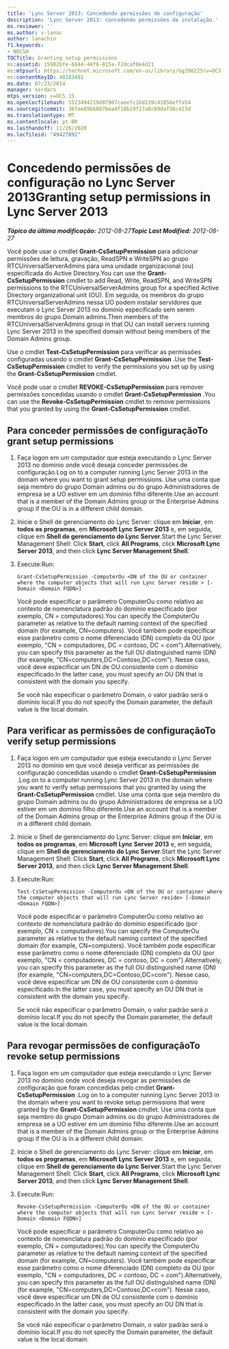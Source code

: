 ```yaml
---
title: 'Lync Server 2013: Concedendo permissões de configuração'
description: 'Lync Server 2013: concedendo permissões de instalação.'
ms.reviewer: ''
ms.author: v-lanac
author: lanachin
f1.keywords:
- NOCSH
TOCTitle: Granting setup permissions
ms:assetid: 15982bfe-6844-44f6-815a-72dcaf0e4d21
ms:mtpsurl: https://technet.microsoft.com/en-us/library/Gg398225(v=OCS.15)
ms:contentKeyID: 48183491
ms.date: 07/23/2014
manager: serdars
mtps_version: v=OCS.15
ms.openlocfilehash: 5523494219d07907caeefc1bd139c41856effa54
ms.sourcegitcommit: 36fee89bb887bea4f18b19f17a8c69daf5bc423d
ms.translationtype: MT
ms.contentlocale: pt-BR
ms.lasthandoff: 11/26/2020
ms.locfileid: "49427892"
---
```

# <a name="granting-setup-permissions-in-lync-server-2013"></a><span data-ttu-id="c36e4-103">Concedendo permissões de configuração no Lync Server 2013</span><span class="sxs-lookup"><span data-stu-id="c36e4-103">Granting setup permissions in Lync Server 2013</span></span>

<div data-xmlns="http://www.w3.org/1999/xhtml">

<div class="topic" data-xmlns="http://www.w3.org/1999/xhtml" data-msxsl="urn:schemas-microsoft-com:xslt" data-cs="https://msdn.microsoft.com/">

<div data-asp="https://msdn2.microsoft.com/asp">



</div>

<div id="mainSection">

<div id="mainBody"><span data-ttu-id="c36e4-104">

<span> </span></span><span class="sxs-lookup"><span data-stu-id="c36e4-104">

<span> </span></span></span>

<span data-ttu-id="c36e4-105">_**Tópico da última modificação:** 2012-08-27_</span><span class="sxs-lookup"><span data-stu-id="c36e4-105">_**Topic Last Modified:** 2012-08-27_</span></span>

<span data-ttu-id="c36e4-106">Você pode usar o cmdlet **Grant-CsSetupPermission** para adicionar permissões de leitura, gravação, ReadSPN e WriteSPN ao grupo RTCUniversalServerAdmins para uma unidade organizacional (ou) especificada do Active Directory.</span><span class="sxs-lookup"><span data-stu-id="c36e4-106">You can use the **Grant-CsSetupPermission** cmdlet to add Read, Write, ReadSPN, and WriteSPN permissions to the RTCUniversalServerAdmins group for a specified Active Directory organizational unit (OU).</span></span> <span data-ttu-id="c36e4-107">Em seguida, os membros do grupo RTCUniversalServerAdmins nessa UO podem instalar servidores que executam o Lync Server 2013 no domínio especificado sem serem membros do grupo Domain admins.</span><span class="sxs-lookup"><span data-stu-id="c36e4-107">Then members of the RTCUniversalServerAdmins group in that OU can install servers running Lync Server 2013 in the specified domain without being members of the Domain Admins group.</span></span>

<span data-ttu-id="c36e4-108">Use o cmdlet **Test-CsSetupPermission** para verificar as permissões configuradas usando o cmdlet **Grant-CsSetupPermission** .</span><span class="sxs-lookup"><span data-stu-id="c36e4-108">Use the **Test-CsSetupPermission** cmdlet to verify the permissions you set up by using the **Grant-CsSetupPermission** cmdlet.</span></span>

<span data-ttu-id="c36e4-109">Você pode usar o cmdlet **REVOKE-CsSetupPermission** para remover permissões concedidas usando o cmdlet **Grant-CsSetupPermission** .</span><span class="sxs-lookup"><span data-stu-id="c36e4-109">You can use the **Revoke-CsSetupPermission** cmdlet to remove permissions that you granted by using the **Grant-CsSetupPermission** cmdlet.</span></span>

<div>

## <a name="to-grant-setup-permissions"></a><span data-ttu-id="c36e4-110">Para conceder permissões de configuração</span><span class="sxs-lookup"><span data-stu-id="c36e4-110">To grant setup permissions</span></span>

1.  <span data-ttu-id="c36e4-111">Faça logon em um computador que esteja executando o Lync Server 2013 no domínio onde você deseja conceder permissões de configuração.</span><span class="sxs-lookup"><span data-stu-id="c36e4-111">Log on to a computer running Lync Server 2013 in the domain where you want to grant setup permissions.</span></span> <span data-ttu-id="c36e4-112">Use uma conta que seja membro do grupo Domain admins ou do grupo Administradores de empresa se a UO estiver em um domínio filho diferente.</span><span class="sxs-lookup"><span data-stu-id="c36e4-112">Use an account that is a member of the Domain Admins group or the Enterprise Admins group if the OU is in a different child domain.</span></span>

2.  <span data-ttu-id="c36e4-113">Inicie o Shell de gerenciamento do Lync Server: clique em **Iniciar**, em **todos os programas**, em **Microsoft Lync Server 2013** e, em seguida, clique em **Shell de gerenciamento do Lync Server**.</span><span class="sxs-lookup"><span data-stu-id="c36e4-113">Start the Lync Server Management Shell: Click **Start**, click **All Programs**, click **Microsoft Lync Server 2013**, and then click **Lync Server Management Shell**.</span></span>

3.  <span data-ttu-id="c36e4-114">Execute:</span><span class="sxs-lookup"><span data-stu-id="c36e4-114">Run:</span></span>
    
        Grant-CsSetupPermission -ComputerOu <DN of the OU or container where the computer objects that will run Lync Server reside > [-Domain <Domain FQDN>]
    
    <span data-ttu-id="c36e4-115">Você pode especificar o parâmetro ComputerOu como relativo ao contexto de nomenclatura padrão do domínio especificado (por exemplo, CN = computadores).</span><span class="sxs-lookup"><span data-stu-id="c36e4-115">You can specify the ComputerOu parameter as relative to the default naming context of the specified domain (for example, CN=computers).</span></span> <span data-ttu-id="c36e4-116">Você também pode especificar esse parâmetro como o nome diferenciado (DN) completo da OU (por exemplo, "CN = computadores, DC = contoso, DC = com").</span><span class="sxs-lookup"><span data-stu-id="c36e4-116">Alternatively, you can specify this parameter as the full OU distinguished name (DN) (for example, "CN=computers,DC=Contoso,DC=com").</span></span> <span data-ttu-id="c36e4-117">Nesse caso, você deve especificar um DN de OU consistente com o domínio especificado.</span><span class="sxs-lookup"><span data-stu-id="c36e4-117">In the latter case, you must specify an OU DN that is consistent with the domain you specify.</span></span>
    
    <span data-ttu-id="c36e4-118">Se você não especificar o parâmetro Domain, o valor padrão será o domínio local.</span><span class="sxs-lookup"><span data-stu-id="c36e4-118">If you do not specify the Domain parameter, the default value is the local domain.</span></span>

</div>

<div>

## <a name="to-verify-setup-permissions"></a><span data-ttu-id="c36e4-119">Para verificar as permissões de configuração</span><span class="sxs-lookup"><span data-stu-id="c36e4-119">To verify setup permissions</span></span>

1.  <span data-ttu-id="c36e4-120">Faça logon em um computador que esteja executando o Lync Server 2013 no domínio em que você deseja verificar as permissões de configuração concedidas usando o cmdlet **Grant-CsSetupPermission** .</span><span class="sxs-lookup"><span data-stu-id="c36e4-120">Log on to a computer running Lync Server 2013 in the domain where you want to verify setup permissions that you granted by using the **Grant-CsSetupPermission** cmdlet.</span></span> <span data-ttu-id="c36e4-121">Use uma conta que seja membro do grupo Domain admins ou do grupo Administradores de empresa se a UO estiver em um domínio filho diferente.</span><span class="sxs-lookup"><span data-stu-id="c36e4-121">Use an account that is a member of the Domain Admins group or the Enterprise Admins group if the OU is in a different child domain.</span></span>

2.  <span data-ttu-id="c36e4-122">Inicie o Shell de gerenciamento do Lync Server: clique em **Iniciar**, em **todos os programas**, em **Microsoft Lync Server 2013** e, em seguida, clique em **Shell de gerenciamento do Lync Server**.</span><span class="sxs-lookup"><span data-stu-id="c36e4-122">Start the Lync Server Management Shell: Click **Start**, click **All Programs**, click **Microsoft Lync Server 2013**, and then click **Lync Server Management Shell**.</span></span>

3.  <span data-ttu-id="c36e4-123">Execute:</span><span class="sxs-lookup"><span data-stu-id="c36e4-123">Run:</span></span>
    
        Test-CsSetupPermission -ComputerOu <DN of the OU or container where the computer objects that will run Lync Server reside> [-Domain <Domain FQDN>]
    
    <span data-ttu-id="c36e4-124">Você pode especificar o parâmetro ComputerOu como relativo ao contexto de nomenclatura padrão do domínio especificado (por exemplo, CN = computadores).</span><span class="sxs-lookup"><span data-stu-id="c36e4-124">You can specify the ComputerOu parameter as relative to the default naming context of the specified domain (for example, CN=computers).</span></span> <span data-ttu-id="c36e4-125">Você também pode especificar esse parâmetro como o nome diferenciado (DN) completo da OU (por exemplo, "CN = computadores, DC = contoso, DC = com").</span><span class="sxs-lookup"><span data-stu-id="c36e4-125">Alternatively, you can specify this parameter as the full OU distinguished name (DN) (for example, "CN=computers,DC=Contoso,DC=com").</span></span> <span data-ttu-id="c36e4-126">Nesse caso, você deve especificar um DN de OU consistente com o domínio especificado.</span><span class="sxs-lookup"><span data-stu-id="c36e4-126">In the latter case, you must specify an OU DN that is consistent with the domain you specify.</span></span>
    
    <span data-ttu-id="c36e4-127">Se você não especificar o parâmetro Domain, o valor padrão será o domínio local.</span><span class="sxs-lookup"><span data-stu-id="c36e4-127">If you do not specify the Domain parameter, the default value is the local domain.</span></span>

</div>

<div>

## <a name="to-revoke-setup-permissions"></a><span data-ttu-id="c36e4-128">Para revogar permissões de configuração</span><span class="sxs-lookup"><span data-stu-id="c36e4-128">To revoke setup permissions</span></span>

1.  <span data-ttu-id="c36e4-129">Faça logon em um computador que esteja executando o Lync Server 2013 no domínio onde você deseja revogar as permissões de configuração que foram concedidas pelo cmdlet **Grant-CsSetupPermission** .</span><span class="sxs-lookup"><span data-stu-id="c36e4-129">Log on to a computer running Lync Server 2013 in the domain where you want to revoke setup permissions that were granted by the **Grant-CsSetupPermission** cmdlet.</span></span> <span data-ttu-id="c36e4-130">Use uma conta que seja membro do grupo Domain admins ou do grupo Administradores de empresa se a UO estiver em um domínio filho diferente.</span><span class="sxs-lookup"><span data-stu-id="c36e4-130">Use an account that is a member of the Domain Admins group or the Enterprise Admins group if the OU is in a different child domain.</span></span>

2.  <span data-ttu-id="c36e4-131">Inicie o Shell de gerenciamento do Lync Server: clique em **Iniciar**, em **todos os programas**, em **Microsoft Lync Server 2013** e, em seguida, clique em **Shell de gerenciamento do Lync Server**.</span><span class="sxs-lookup"><span data-stu-id="c36e4-131">Start the Lync Server Management Shell: Click **Start**, click **All Programs**, click **Microsoft Lync Server 2013**, and then click **Lync Server Management Shell**.</span></span>

3.  <span data-ttu-id="c36e4-132">Execute:</span><span class="sxs-lookup"><span data-stu-id="c36e4-132">Run:</span></span>
    
        Revoke-CsSetupPermission -ComputerOu <DN of the OU or container where the computer objects that will run Lync Server reside > [-Domain <Domain FQDN>]
    
    <span data-ttu-id="c36e4-133">Você pode especificar o parâmetro ComputerOu como relativo ao contexto de nomenclatura padrão do domínio especificado (por exemplo, CN = computadores).</span><span class="sxs-lookup"><span data-stu-id="c36e4-133">You can specify the ComputerOu parameter as relative to the default naming context of the specified domain (for example, CN=computers).</span></span> <span data-ttu-id="c36e4-134">Você também pode especificar esse parâmetro como o nome diferenciado (DN) completo da OU (por exemplo, "CN = computadores, DC = contoso, DC = com").</span><span class="sxs-lookup"><span data-stu-id="c36e4-134">Alternatively, you can specify this parameter as the full OU distinguished name (DN) (for example, "CN=computers,DC=Contoso,DC=com").</span></span> <span data-ttu-id="c36e4-135">Nesse caso, você deve especificar um DN de OU consistente com o domínio especificado.</span><span class="sxs-lookup"><span data-stu-id="c36e4-135">In the latter case, you must specify an OU DN that is consistent with the domain you specify.</span></span>
    
    <span data-ttu-id="c36e4-136">Se você não especificar o parâmetro Domain, o valor padrão será o domínio local.</span><span class="sxs-lookup"><span data-stu-id="c36e4-136">If you do not specify the Domain parameter, the default value is the local domain.</span></span>

<span data-ttu-id="c36e4-137"></div>

</div>

<span> </span>

</div>

</div>

</span><span class="sxs-lookup"><span data-stu-id="c36e4-137"></div>

</div>

<span> </span>

</div>

</div>

</span></span></div>

